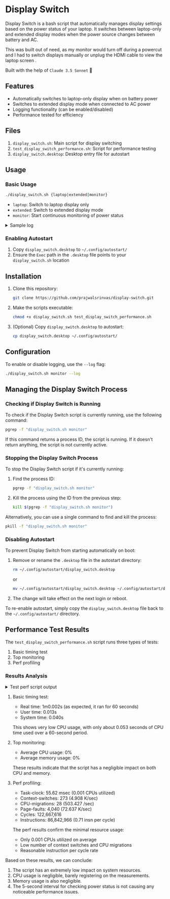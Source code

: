 # Display Switch

Display Switch is a bash script that automatically manages display settings based on the power status of your laptop. It switches between laptop-only and extended display modes when the power source changes between battery and AC.


This was built out of need, as my monitor would turn off during a powercut and I had to switch displays manually or unplug the HDMI cable to view the laptop screen
.

Built with the help of `Claude 3.5 Sonnet` 🤖
## Features

- Automatically switches to laptop-only display when on battery power
- Switches to extended display mode when connected to AC power
- Logging functionality (can be enabled/disabled)
- Performance tested for efficiency

## Files

1. `display_switch.sh`: Main script for display switching
2. `test_display_switch_performance.sh`: Script for performance testing
3. `display_switch.desktop`: Desktop entry file for autostart

## Usage

### Basic Usage

```bash
./display_switch.sh {laptop|extended|monitor}
```

- `laptop`: Switch to laptop display only
- `extended`: Switch to extended display mode
- `monitor`: Start continuous monitoring of power status

<details>
  <summary>Sample log</summary>

```log
Thu Jul 25 12:07:39 PM IST 2024: Starting power monitoring
Thu Jul 25 12:07:39 PM IST 2024: System is on AC power
Thu Jul 25 12:07:39 PM IST 2024: Power state changed from  to ac
Thu Jul 25 12:07:39 PM IST 2024: Switching to extended display
Thu Jul 25 12:07:39 PM IST 2024: Switch to extended display completed
Thu Jul 25 12:07:44 PM IST 2024: System is on AC power
Thu Jul 25 12:07:49 PM IST 2024: System is on AC power
Thu Jul 25 12:07:54 PM IST 2024: System is on AC power
Thu Jul 25 12:07:59 PM IST 2024: System is on battery
Thu Jul 25 12:07:59 PM IST 2024: Power state changed from ac to battery
Thu Jul 25 12:07:59 PM IST 2024: Switching to laptop display only
Thu Jul 25 12:08:00 PM IST 2024: Switch to laptop display completed
Thu Jul 25 12:08:05 PM IST 2024: System is on battery
Thu Jul 25 12:08:10 PM IST 2024: System is on battery
Thu Jul 25 12:08:15 PM IST 2024: System is on AC power
Thu Jul 25 12:08:15 PM IST 2024: Power state changed from battery to ac
Thu Jul 25 12:08:15 PM IST 2024: Switching to extended display
Thu Jul 25 12:08:17 PM IST 2024: Switch to extended display completed
Thu Jul 25 12:08:22 PM IST 2024: System is on AC power
Thu Jul 25 12:08:27 PM IST 2024: System is on AC power
Thu Jul 25 12:08:32 PM IST 2024: System is on AC power
```
</details>

### Enabling Autostart

1. Copy `display_switch.desktop` to `~/.config/autostart/`
2. Ensure the `Exec` path in the `.desktop` file points to your `display_switch.sh` location

## Installation

1. Clone this repository:
   ```bash
   git clone https://github.com/prajwalsrinvas/display-switch.git
   ```
2. Make the scripts executable:
   ```bash
   chmod +x display_switch.sh test_display_switch_performance.sh
   ```
3. (Optional) Copy `display_switch.desktop` to autostart:
   ```bash
   cp display_switch.desktop ~/.config/autostart/
   ```

## Configuration

To enable or disable logging, use the `--log` flag:

```bash
./display_switch.sh monitor --log
```

## Managing the Display Switch Process

### Checking if Display Switch is Running

To check if the Display Switch script is currently running, use the following command:

```bash
pgrep -f "display_switch.sh monitor"
```

If this command returns a process ID, the script is running. If it doesn't return anything, the script is not currently active.

### Stopping the Display Switch Process

To stop the Display Switch script if it's currently running:

1. Find the process ID:
   ```bash
   pgrep -f "display_switch.sh monitor"
   ```
2. Kill the process using the ID from the previous step:
   ```bash
   kill $(pgrep -f "display_switch.sh monitor")
   ```

Alternatively, you can use a single command to find and kill the process:

```bash
pkill -f "display_switch.sh monitor"
```

### Disabling Autostart

To prevent Display Switch from starting automatically on boot:

1. Remove or rename the `.desktop` file in the autostart directory:
   ```bash
   rm ~/.config/autostart/display_switch.desktop
   ```
   or
   ```bash
   mv ~/.config/autostart/display_switch.desktop ~/.config/autostart/display_switch.desktop.disabled
   ```

2. The change will take effect on the next login or reboot.

To re-enable autostart, simply copy the `display_switch.desktop` file back to the `~/.config/autostart/` directory.

## Performance Test Results

The `test_display_switch_performance.sh` script runs three types of tests:

1. Basic timing test
2. Top monitoring
3. Perf profiling

### Results Analysis

<details>
  <summary>Test perf script output</summary>
  ```
  Starting performance tests for display_switch.sh
================================================
Running basic timing test for 60 seconds...
real    1m0.002s
user    0m0.013s
sys    0m0.040s
Timing test complete.
Running top monitoring for 60 seconds...
Top monitoring complete. Results saved in top_output.txt
Average CPU and memory usage:
CPU: 0%, MEM: 0%
Running perf profiling for 60 seconds...
 Performance counter stats for 'timeout 60s /home/prajwal/display_switch.sh monitor':
             55.62 msec task-clock                       #    0.001 CPUs utilized             
               273      context-switches                 #    4.908 K/sec                     
                28      cpu-migrations                   #  503.427 /sec                      
             4,040      page-faults                      #   72.637 K/sec                     
       122,667,616      cycles                           #    2.206 GHz                       
        86,842,966      instructions                     #    0.71  insn per cycle            
        15,647,264      branches                         #  281.331 M/sec                     
           468,483      branch-misses                    #    2.99% of all branches           
                        TopdownL1                 #     20.9 %  tma_backend_bound      
                                                  #     13.0 %  tma_bad_speculation    
                                                  #     46.8 %  tma_frontend_bound     
                                                  #     19.3 %  tma_retiring           
        20,625,569      L1-dcache-loads                  #  370.838 M/sec                     
         1,237,187      L1-dcache-load-misses            #    6.00% of all L1-dcache accesses 
           226,473      LLC-loads                        #    4.072 M/sec                     
           134,100      LLC-load-misses                  #   59.21% of all LL-cache accesses  
      60.001753561 seconds time elapsed
       0.010354000 seconds user
       0.046153000 seconds sys
Perf profiling complete.
All tests completed.
  ```
</details>

1. Basic timing test:
   - Real time: 1m0.002s (as expected, it ran for 60 seconds)
   - User time: 0.013s
   - System time: 0.040s

   This shows very low CPU usage, with only about 0.053 seconds of CPU time used over a 60-second period.

2. Top monitoring:
   - Average CPU usage: 0%
   - Average memory usage: 0%

   These results indicate that the script has a negligible impact on both CPU and memory.

3. Perf profiling:
   - Task-clock: 55.62 msec (0.001 CPUs utilized)
   - Context-switches: 273 (4.908 K/sec)
   - CPU-migrations: 28 (503.427 /sec)
   - Page-faults: 4,040 (72.637 K/sec)
   - Cycles: 122,667,616
   - Instructions: 86,842,966 (0.71 insn per cycle)

   The perf results confirm the minimal resource usage:
   - Only 0.001 CPUs utilized on average
   - Low number of context switches and CPU migrations
   - Reasonable instruction per cycle rate

Based on these results, we can conclude:

1. The script has an extremely low impact on system resources.
2. CPU usage is negligible, barely registering on the measurements.
3. Memory usage is also negligible.
4. The 5-second interval for checking power status is not causing any noticeable performance issues.
